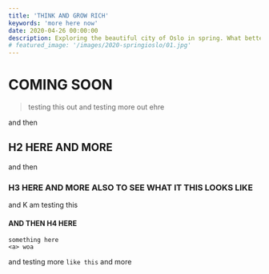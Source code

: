 ```yaml
---
title: 'THINK AND GROW RICH'
keywords: 'more here now'
date: 2020-04-26 00:00:00
description: Exploring the beautiful city of Oslo in spring. What better way than taking photos of cherry blossoms. 
# featured_image: '/images/2020-springioslo/01.jpg'
---
```


# COMING SOON

> testing this out
> and testing more out ehre


and then

##  H2 HERE AND MORE

and then

### H3 HERE AND MORE ALSO TO SEE WHAT IT THIS LOOKS LIKE
and K am testing this


#### AND THEN H4 HERE
```
something here
<a> woa
```
and testing more `like this` and more